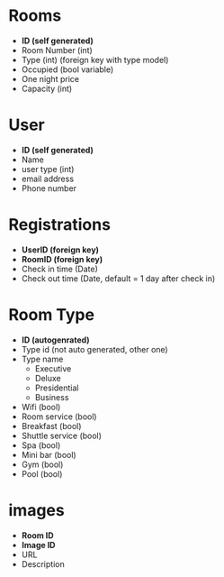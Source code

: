 # Rooms

- **ID (self generated)**
- Room Number (int)
- Type (int) (foreign key with type model)
- Occupied (bool variable)
- One night price
- Capacity (int)

# User

- **ID (self generated)**
- Name
- user type (int)
- email address
- Phone number

# Registrations

- **UserID (foreign key)**
- **RoomID (foreign key)**
- Check in time (Date)
- Check out time (Date, default = 1 day after check in)

# Room Type

- **ID (autogenrated)**
- Type id (not auto generated, other one)
- Type name
  - Executive
  - Deluxe
  - Presidential
  - Business
- Wifi (bool)
- Room service (bool)
- Breakfast (bool)
- Shuttle service (bool)
- Spa (bool)
- Mini bar (bool)
- Gym (bool)
- Pool (bool)

# images

- **Room ID**
- **Image ID** 
- URL
- Description